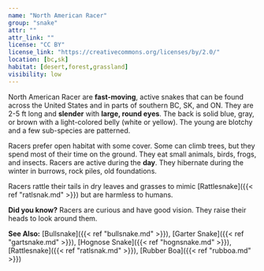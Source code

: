 ```yaml
---
name: "North American Racer"
group: "snake"
attr: ""
attr_link: ""
license: "CC BY"
license_link: "https://creativecommons.org/licenses/by/2.0/"
location: [bc,sk]
habitat: [desert,forest,grassland]
visibility: low
---
```

North American Racer are **fast-moving**, active snakes that can be found across the United States and in parts of southern BC, SK, and ON. They are 2-5 ft long and **slender** with **large, round eyes**. The back is solid blue, gray, or brown with a light-colored belly (white or yellow). The young are blotchy and a few sub-species are patterned.

Racers prefer open habitat with some cover. Some can climb trees, but they spend most of their time on the ground. They eat small animals, birds, frogs, and insects. Racers are active during the **day**. They hibernate during the winter in burrows, rock piles, old foundations.

Racers rattle their tails in dry leaves and grasses to mimic [Rattlesnake]({{< ref "ratlsnak.md" >}}) but are harmless to humans.

**Did you know?** Racers are curious and have good vision. They raise their heads to look around them.

<!-- generated, do not edit -->
**See Also:**
[Bullsnake]({{< ref "bullsnake.md" >}}),
[Garter Snake]({{< ref "gartsnake.md" >}}),
[Hognose Snake]({{< ref "hognsnake.md" >}}),
[Rattlesnake]({{< ref "ratlsnak.md" >}}),
[Rubber Boa]({{< ref "rubboa.md" >}})
